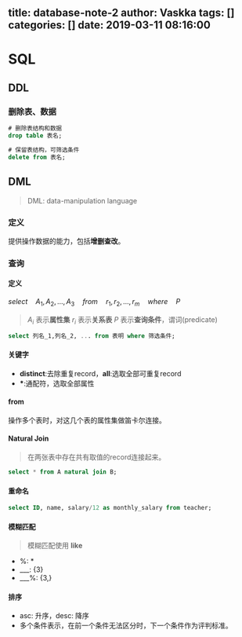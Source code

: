 title: database-note-2
author: Vaskka
tags: []
categories: []
date: 2019-03-11 08:16:00
---
# SQL

## DDL

### 删除表、数据

```sql
# 删除表结构和数据
drop table 表名;
```

```sql
# 保留表结构，可筛选条件
delete from 表名;
```

## DML 

> DML: data-manipulation language

### 定义

提供操作数据的能力，包括**增删查改**。

### 查询

#### 定义

$select \quad A_1, A_2, ..., A_3 \quad from \quad r_1, r_2, ..., r_m \quad where \quad P$

> $A_i$ 表示**属性集**
> $r_i$ 表示**关系表**
> $P$ 表示**查询条件**，谓词(predicate)

``` sql
select 列名_1,列名_2, ... from 表明 where 筛选条件;  
```
#### 关键字

+ **distinct**:去除重复record，**all**:选取全部可重复record
+ **\***:通配符，选取全部属性

#### from

操作多个表时，对这几个表的属性集做笛卡尔连接。

#### Natural Join

> 在两张表中存在共有取值的record连接起来。

```sql
select * from A natural join B; 
```

#### 重命名

```sql
select ID, name, salary/12 as monthly_salary from teacher;
```

#### 模糊匹配

> 模糊匹配使用 **like**

+ %: *
+ \_\_\_: {3}
+ \_\_\_%: {3,}

#### 排序

+ asc: 升序，desc: 降序
+ 多个条件表示，在前一个条件无法区分时，下一个条件作为评判标准。
